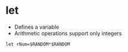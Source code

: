 # let

- Defines a variable
- Arithmetic operations support only integers

```shell
let rNum=$RANDOM*$RANDOM
```
